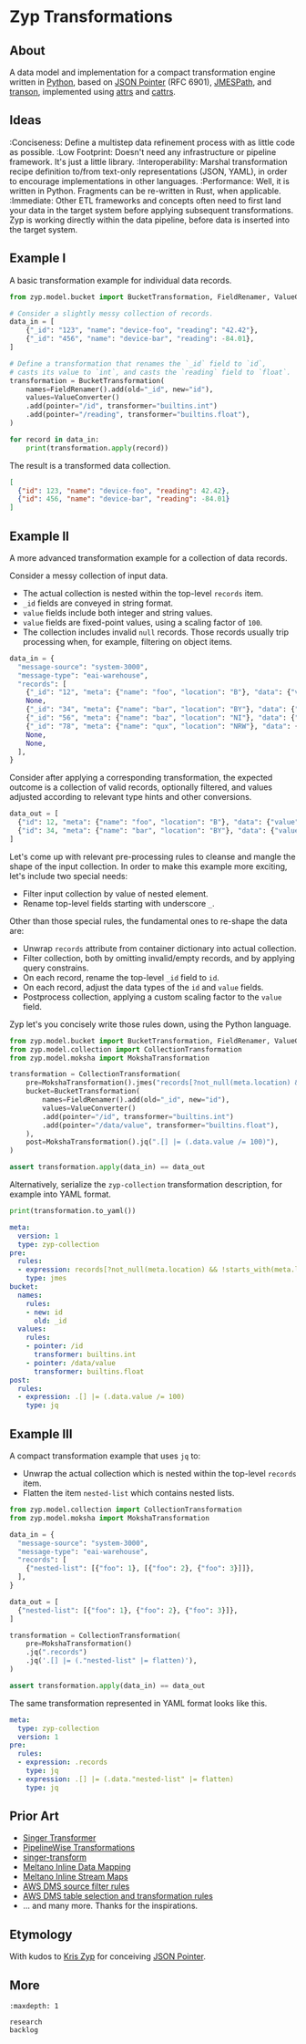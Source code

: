 # Zyp Transformations

## About
A data model and implementation for a compact transformation engine written
in [Python], based on [JSON Pointer] (RFC 6901), [JMESPath], and [transon],
implemented using [attrs] and [cattrs].

## Ideas
:Conciseness:
    Define a multistep data refinement process with as little code as possible.
:Low Footprint:
    Doesn't need any infrastructure or pipeline framework. It's just a little library.
:Interoperability:
    Marshal transformation recipe definition to/from text-only representations (JSON,
    YAML), in order to encourage implementations in other languages.
:Performance:
    Well, it is written in Python. Fragments can be re-written in Rust, when applicable.
:Immediate:
    Other ETL frameworks and concepts often need to first land your data in the target
    system before applying subsequent transformations. Zyp is working directly within
    the data pipeline, before data is inserted into the target system.

## Example I
A basic transformation example for individual data records.

```python
from zyp.model.bucket import BucketTransformation, FieldRenamer, ValueConverter

# Consider a slightly messy collection of records.
data_in = [
    {"_id": "123", "name": "device-foo", "reading": "42.42"},
    {"_id": "456", "name": "device-bar", "reading": -84.01},
]

# Define a transformation that renames the `_id` field to `id`,
# casts its value to `int`, and casts the `reading` field to `float`. 
transformation = BucketTransformation(
    names=FieldRenamer().add(old="_id", new="id"),
    values=ValueConverter()
    .add(pointer="/id", transformer="builtins.int")
    .add(pointer="/reading", transformer="builtins.float"),
)

for record in data_in:
    print(transformation.apply(record))
```
The result is a transformed data collection.
```json
[
  {"id": 123, "name": "device-foo", "reading": 42.42},
  {"id": 456, "name": "device-bar", "reading": -84.01}
]
```

## Example II
A more advanced transformation example for a collection of data records.

Consider a messy collection of input data.
- The actual collection is nested within the top-level `records` item.
- `_id` fields are conveyed in string format.
- `value` fields include both integer and string values.
- `value` fields are fixed-point values, using a scaling factor of `100`.
- The collection includes invalid `null` records.
  Those records usually trip processing when, for example, filtering on object items.
```python
data_in = {
  "message-source": "system-3000",
  "message-type": "eai-warehouse",
  "records": [
    {"_id": "12", "meta": {"name": "foo", "location": "B"}, "data": {"value": "4242"}},
    None,
    {"_id": "34", "meta": {"name": "bar", "location": "BY"}, "data": {"value": -8401}},
    {"_id": "56", "meta": {"name": "baz", "location": "NI"}, "data": {"value": 2323}},
    {"_id": "78", "meta": {"name": "qux", "location": "NRW"}, "data": {"value": -580}},
    None,
    None,
  ],
}
```

Consider after applying a corresponding transformation, the expected outcome is a
collection of valid records, optionally filtered, and values adjusted according
to relevant type hints and other conversions.
```python
data_out = [
  {"id": 12, "meta": {"name": "foo", "location": "B"}, "data": {"value": 42.42}},
  {"id": 34, "meta": {"name": "bar", "location": "BY"}, "data": {"value": -84.01}},
]
```

Let's come up with relevant pre-processing rules to cleanse and mangle the shape of the
input collection. In order to make this example more exciting, let's include two special
needs:
- Filter input collection by value of nested element.
- Rename top-level fields starting with underscore `_`.

Other than those special rules, the fundamental ones to re-shape the data are:
- Unwrap `records` attribute from container dictionary into actual collection.
- Filter collection, both by omitting invalid/empty records, and by applying query
  constrains.
- On each record, rename the top-level `_id` field to `id`.
- On each record, adjust the data types of the `id` and `value` fields.
- Postprocess collection, applying a custom scaling factor to the `value` field.

Zyp let's you concisely write those rules down, using the Python language.

```python
from zyp.model.bucket import BucketTransformation, FieldRenamer, ValueConverter
from zyp.model.collection import CollectionTransformation
from zyp.model.moksha import MokshaTransformation

transformation = CollectionTransformation(
    pre=MokshaTransformation().jmes("records[?not_null(meta.location) && !starts_with(meta.location, 'N')]"),
    bucket=BucketTransformation(
        names=FieldRenamer().add(old="_id", new="id"),
        values=ValueConverter()
        .add(pointer="/id", transformer="builtins.int")
        .add(pointer="/data/value", transformer="builtins.float"),
    ),
    post=MokshaTransformation().jq(".[] |= (.data.value /= 100)"),
)

assert transformation.apply(data_in) == data_out
```
Alternatively, serialize the `zyp-collection` transformation description,
for example into YAML format.
```python
print(transformation.to_yaml())
```
```yaml
meta:
  version: 1
  type: zyp-collection
pre:
  rules:
  - expression: records[?not_null(meta.location) && !starts_with(meta.location, 'N')]
    type: jmes
bucket:
  names:
    rules:
    - new: id
      old: _id
  values:
    rules:
    - pointer: /id
      transformer: builtins.int
    - pointer: /data/value
      transformer: builtins.float
post:
  rules:
  - expression: .[] |= (.data.value /= 100)
    type: jq
```

## Example III
A compact transformation example that uses `jq` to:

- Unwrap the actual collection which is nested within the top-level `records` item.
- Flatten the item `nested-list` which contains nested lists.

```python
from zyp.model.collection import CollectionTransformation
from zyp.model.moksha import MokshaTransformation

data_in = {
  "message-source": "system-3000",
  "message-type": "eai-warehouse",
  "records": [
    {"nested-list": [{"foo": 1}, [{"foo": 2}, {"foo": 3}]]},
  ],
}

data_out = [
  {"nested-list": [{"foo": 1}, {"foo": 2}, {"foo": 3}]},
]

transformation = CollectionTransformation(
    pre=MokshaTransformation()
    .jq(".records")
    .jq('.[] |= (."nested-list" |= flatten)'),
)

assert transformation.apply(data_in) == data_out
```

The same transformation represented in YAML format looks like this.
```yaml
meta:
  type: zyp-collection
  version: 1
pre:
  rules:
  - expression: .records
    type: jq
  - expression: .[] |= (.data."nested-list" |= flatten)
    type: jq
```


## Prior Art
- [Singer Transformer]
- [PipelineWise Transformations]
- [singer-transform]
- [Meltano Inline Data Mapping]
- [Meltano Inline Stream Maps]
- [AWS DMS source filter rules]
- [AWS DMS table selection and transformation rules]
- ... and many more. Thanks for the inspirations.

## Etymology
With kudos to [Kris Zyp] for conceiving [JSON Pointer].

## More
```{toctree}
:maxdepth: 1

research
backlog
```



[attrs]: https://www.attrs.org/
[AWS DMS source filter rules]: https://docs.aws.amazon.com/dms/latest/userguide/CHAP_Tasks.CustomizingTasks.Filters.html
[AWS DMS table selection and transformation rules]: https://docs.aws.amazon.com/dms/latest/userguide/CHAP_Tasks.CustomizingTasks.TableMapping.SelectionTransformation.html
[cattrs]: https://catt.rs/
[Kris Zyp]: https://github.com/kriszyp
[JMESPath]: https://jmespath.org/
[JSON Pointer]: https://datatracker.ietf.org/doc/html/rfc6901
[Meltano Inline Data Mapping]: https://docs.meltano.com/guide/mappers/
[Meltano Inline Stream Maps]: https://sdk.meltano.com/en/latest/stream_maps.html
[PipelineWise Transformations]: https://transferwise.github.io/pipelinewise/user_guide/transformations.html
[Python]: https://en.wikipedia.org/wiki/Python_(programming_language)
[Singer Transformer]: https://github.com/singer-io/singer-python/blob/master/singer/transform.py
[singer-transform]: https://github.com/dkarzon/singer-transform
[transon]: https://transon-org.github.io/
